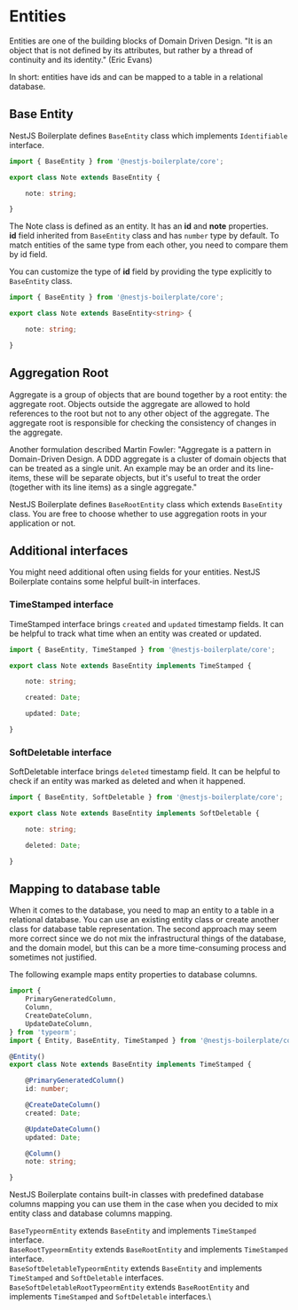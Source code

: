 # Entities

Entities are one of the building blocks of Domain Driven Design. "It is an object that is not defined by its attributes,
but rather by a thread of continuity and its identity." (Eric Evans)

In short: entities have ids and can be mapped to a table in a relational database.

## Base Entity

NestJS Boilerplate defines `BaseEntity` class which implements `Identifiable` interface.

```typescript
import { BaseEntity } from '@nestjs-boilerplate/core';

export class Note extends BaseEntity {

    note: string;

}
```

The Note class is defined as an entity. It has an **id** and **note** properties.\
**id** field inherited from `BaseEntity` class and has `number` type by default. To match entities of the same type
from each other, you need to compare them by id field.

You can customize the type of **id** field by providing the type explicitly to `BaseEntity` class.

```typescript
import { BaseEntity } from '@nestjs-boilerplate/core';

export class Note extends BaseEntity<string> {

    note: string;

}
```

## Aggregation Root

Aggregate is a group of objects that are bound together by a root entity: the aggregate root. Objects outside 
the aggregate are allowed to hold references to the root but not to any other object of the aggregate. 
The aggregate root is responsible for checking the consistency of changes in the aggregate.

Another formulation described Martin Fowler: "Aggregate is a pattern in Domain-Driven Design. A DDD aggregate is a cluster of domain objects that can be treated 
as a single unit. An example may be an order and its line-items, these will be separate objects, but it's useful 
to treat the order (together with its line items) as a single aggregate."

NestJS Boilerplate defines `BaseRootEntity` class which extends `BaseEntity` class. You are free to choose whether 
to use aggregation roots in your application or not.

## Additional interfaces

You might need additional often using fields for your entities. NestJS Boilerplate contains some helpful built-in 
interfaces.

### TimeStamped interface

TimeStamped interface brings `created` and `updated` timestamp fields. It can be helpful to track what time when
an entity was created or updated.

```typescript
import { BaseEntity, TimeStamped } from '@nestjs-boilerplate/core';

export class Note extends BaseEntity implements TimeStamped {

    note: string;

    created: Date;

    updated: Date;

}
```

### SoftDeletable interface

SoftDeletable interface brings `deleted` timestamp field. It can be helpful to check if an entity was marked 
as deleted and when it happened.

```typescript
import { BaseEntity, SoftDeletable } from '@nestjs-boilerplate/core';

export class Note extends BaseEntity implements SoftDeletable {

    note: string;

    deleted: Date;

}
```

## Mapping to database table

When it comes to the database, you need to map an entity to a table in a relational database. You can use an existing 
entity class or create another class for database table representation. The second approach may seem more correct since
we do not mix the infrastructural things of the database, and the domain model, but this can be a more time-consuming 
process and sometimes not justified.

The following example maps entity properties to database columns.

```typescript
import {
    PrimaryGeneratedColumn,
    Column,
    CreateDateColumn,
    UpdateDateColumn,
} from 'typeorm';
import { Entity, BaseEntity, TimeStamped } from '@nestjs-boilerplate/core';

@Entity()
export class Note extends BaseEntity implements TimeStamped {

    @PrimaryGeneratedColumn()
    id: number;

    @CreateDateColumn()
    created: Date;

    @UpdateDateColumn()
    updated: Date;

    @Column()
    note: string;

}
```

NestJS Boilerplate contains built-in classes with predefined database columns mapping you can use them in the case
when you decided to mix entity class and database columns mapping.

`BaseTypeormEntity` extends `BaseEntity` and implements `TimeStamped` interface.\
`BaseRootTypeormEntity` extends `BaseRootEntity` and implements `TimeStamped` interface.\
`BaseSoftDeletableTypeormEntity` extends `BaseEntity` and implements `TimeStamped` and `SoftDeletable` interfaces.\
`BaseSoftDeletableRootTypeormEntity` extends `BaseRootEntity` and implements `TimeStamped` and `SoftDeletable` interfaces.\